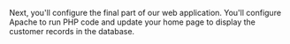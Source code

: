 Next, you'll configure the final part of our web application. You'll configure Apache to run PHP code and update your home page to display the customer records in the database.
